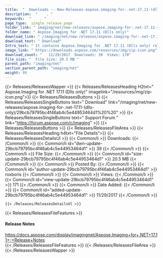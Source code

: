 ```yaml
---
title:  "  Downloads ---New-Releases-aspose.imaging-for-.net-17.11-(dlls-only) . " 
description:  "    . " 
keywords:  "    . " 
page_type:  single_release_page
folder_link: " imaging/net/new-releases/aspose.imaging-for-.net-17.11-(dlls-only)/"
folder_name: " Aspose.Imaging for .NET 17.11 (Dlls only)"
download_link: " /imaging/net/new-releases/aspose.imaging-for-.net-17.11-(dlls-only)/29bcb79795bc4f46ab4c5e44953464d1"
download_text: " Download"
Intro_text: " It contains Aspose.Imaging for .NET 17.11 (Dlls only) release."
image_link: " https://downloads.aspose.com/resources/img/zip-icon.png"
download_count: "   11/29/2017  Downloads: 39  Views: 170"
file_size: "  File Size: 20.5 MB "
parent_path: "imaging/net"
section_parent_path: "imaging/net"
weight: 99 
---
```


{{< Releases/ReleasesWapper >}}
  {{< Releases/ReleasesHeading H2txt=" Aspose.Imaging for .NET 17.11 (Dlls only)" imagelink="/resources/img/zip-icon.png">}}
  {{< Releases/ReleasesButtons >}}
    {{< Releases/ReleasesSingleButtons text=" Download" link="/imaging/net/new-releases/aspose.imaging-for-.net-17.11-(dlls-only)/29bcb79795bc4f46ab4c5e44953464d1%20%20" >}}
    {{< Releases/ReleasesSingleButtons text=" Support Forum " link="https://forum.aspose.com/c/imaging" >}}
  {{< Releases/ReleasesButtons >}}
  {{< Releases/ReleasesFileArea >}}
    {{< Releases/ReleasesHeading h4txt="File Details">}}
    {{< Releases/ReleasesDetailsUl >}}
            {{< Common/li  >}} Downloads: {{< /Common/li >}} 
      {{< Common/li id="dwn-update-29bcb79795bc4f46ab4c5e44953464d1" >}} 39 {{< /Common/li >}} 
      {{< Common/li  >}} File Size: {{< /Common/li >}} 
      {{< Common/li id="size-update-29bcb79795bc4f46ab4c5e44953464d1" >}} 20.5 MB {{< /Common/li >}} 
      {{< Common/li  >}} Posted By: {{< /Common/li >}} 
      {{< Common/li id="author-update-29bcb79795bc4f46ab4c5e44953464d1" >}} roxboris {{< /Common/li >}} 
      {{< Common/li  >}} Views: {{< /Common/li >}} 
      {{< Common/li id="view-update-29bcb79795bc4f46ab4c5e44953464d1" >}} 171 {{< /Common/li >}} 
      {{< Common/li  >}} Date Added: {{< /Common/li >}} 
      {{< Common/li id="added-update-29bcb79795bc4f46ab4c5e44953464d1" >}} 11/29/2017 {{< /Common/li >}} 

    {{< /Releases/ReleasesDetailsUl >}}

  {{< Releases/ReleasesFileFeatures >}}
      <h4>Release Notes</h4><div><a href="https://docs.aspose.com/display/imagingnet/Aspose.Imaging+for+.NET+17.11+-+Release+Notes">https://docs.aspose.com/display/imagingnet/Aspose.Imaging+for+.NET+17.11+-+Release+Notes</a></div>
  {{< /Releases/ReleasesFileFeatures >}}
 {{< /Releases/ReleasesFileArea >}}
{{< /Releases/ReleasesWapper >}}


